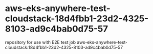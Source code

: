 # aws-eks-anywhere-test-cloudstack-18d4fbb1-23d2-4325-8103-ad9c4bab0d75-57
repository for use with E2E test job aws-eks-anywhere-test-cloudstack:18d4fbb1-23d2-4325-8103-ad9c4bab0d75-57
